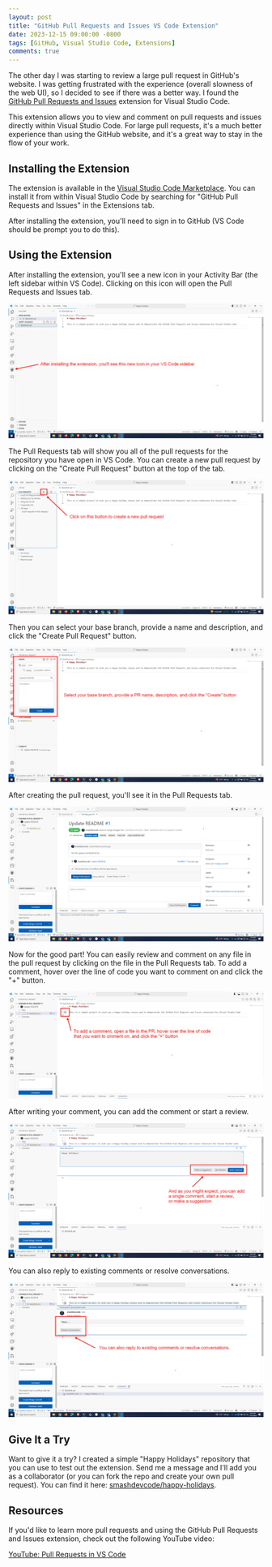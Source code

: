 ```yaml
---
layout: post
title: "GitHub Pull Requests and Issues VS Code Extension"
date: 2023-12-15 09:00:00 -0800
tags: [GitHub, Visual Studio Code, Extensions]
comments: true
---
```


The other day I was starting to review a large pull request in GitHub's website. I was getting frustrated with the experience (overall slowness of the web UI), so I decided to see if there was a better way. I found the [GitHub Pull Requests and Issues](https://marketplace.visualstudio.com/items?itemName=GitHub.vscode-pull-request-github) extension for Visual Studio Code.

This extension allows you to view and comment on pull requests and issues directly within Visual Studio Code. For large pull requests, it's a much better experience than using the GitHub website, and it's a great way to stay in the flow of your work.

## Installing the Extension

The extension is available in the [Visual Studio Code Marketplace](https://marketplace.visualstudio.com/items?itemName=GitHub.vscode-pull-request-github). You can install it from within Visual Studio Code by searching for "GitHub Pull Requests and Issues" in the Extensions tab.

After installing the extension, you'll need to sign in to GitHub (VS Code should be prompt you to do this).

## Using the Extension

After installing the extension, you'll see a new icon in your Activity Bar (the left sidebar within VS Code). Clicking on this icon will open the Pull Requests and Issues tab.

![GitHub Pull Requests and Issues Activity Bar Icon](/images/github-pull-requests-and-issues-vs-code-extension/github-pr-vs-code-extension1.png)

The Pull Requests tab will show you all of the pull requests for the repository you have open in VS Code. You can create a new pull request by clicking on the "Create Pull Request" button at the top of the tab.

![GitHub Pull Requests and Issues Pull Requests Tab](/images/github-pull-requests-and-issues-vs-code-extension/github-pr-vs-code-extension2.png)

Then you can select your base branch, provide a name and description, and click the "Create Pull Request" button.

![GitHub Pull Requests and Issues Create Pull Request](/images/github-pull-requests-and-issues-vs-code-extension/github-pr-vs-code-extension3.png)

After creating the pull request, you'll see it in the Pull Requests tab.

![GitHub Pull Requests and Issues Pull Requests Tab](/images/github-pull-requests-and-issues-vs-code-extension/github-pr-vs-code-extension4.png)

Now for the good part! You can easily review and comment on any file in the pull request by clicking on the file in the Pull Requests tab. To add a comment, hover over the line of code you want to comment on and click the "+" button.

![GitHub Pull Requests and Issues Pull Requests Tab](/images/github-pull-requests-and-issues-vs-code-extension/github-pr-vs-code-extension5.png)

After writing your comment, you can add the comment or start a review.

![GitHub Pull Requests and Issues Pull Requests Tab](/images/github-pull-requests-and-issues-vs-code-extension/github-pr-vs-code-extension6.png)

You can also reply to existing comments or resolve conversations.

![GitHub Pull Requests and Issues Pull Requests Tab](/images/github-pull-requests-and-issues-vs-code-extension/github-pr-vs-code-extension7.png)

## Give It a Try

Want to give it a try? I created a simple "Happy Holidays" repository that you can use to test out the extension. Send me a message and I'll add you as a collaborator (or you can fork the repo and create your own pull request). You can find it here: [smashdevcode/happy-holidays](https://github.com/smashdevcode/happy-holidays/pull/1).

## Resources

If you'd like to learn more pull requests and using the GitHub Pull Requests and Issues extension, check out the following YouTube video:

[YouTube: Pull Requests in VS Code](https://www.youtube.com/watch?v=LdSwWxVzUpo)
